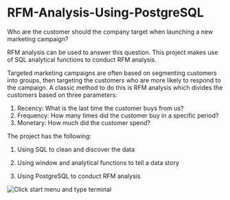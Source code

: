 # RFM-Analysis-Using-PostgreSQL
Who are the customer should the company target when launching a new marketing campaign?

RFM analysis can be used to answer this question. This project makes use of SQL analytical functions to conduct RFM analysis. 

Targeted marketing campaigns are often based on segmenting customers into groups, then targeting the customers who are more likely to respond to the campaign. A classic method to do this is RFM analysis which divides the customers based on three parameters:
1. Recency: What is the last time the customer buys from us?
2. Frequency: How many times did the customer buy in a specific period?
3. Monetary: How much did the customer spend?


The project has the following:

  1. Using SQL to clean and discover the data

  2. Using window and analytical functions to tell a data story

  3. Using PostgreSQL to conduct RFM analysis
  
  
  
  
  ![Click start menu and type terminal](https://imgbox.com/ZwG6HFH8)

